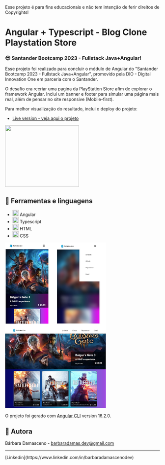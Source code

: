 Esse projeto é para fins educacionais e não tem intenção de ferir direitos de Copyrights!

# Angular + Typescript - Blog Clone Playstation Store

### :sunglasses: Santander Bootcamp 2023 - Fullstack Java+Angular!

Esse projeto foi realizado para concluir o módulo de Angular do "Santander Bootcamp 2023 - Fullstack Java+Angular", promovido pela DIO - Digital Innovation One em parceria com o Santander.

O desafio era recriar uma pagina da PlayStation Store afim de explorar o framework Angular. Inclui um banner e footer para simular uma página mais real, além de pensar no site responsive (Mobile-first).

Para melhor visualização do resultado, inclui o deploy do projeto:
- [Live version - veja aqui o projeto](https://barbaradamasdev.github.io/angular-site-clone-playstationstore/)

<img src="https://media.giphy.com/media/MZ9nZGQn1nqBG/giphy.gif" width="240" height="200" frameBorder="0" class="giphy-embed" allowFullScreen></img>

## 💾 Ferramentas e linguagens

- <img src="https://cdn.jsdelivr.net/gh/devicons/devicon/icons/angularjs/angularjs-original.svg" width="20" height="20" /> Angular
- <img src="https://cdn.jsdelivr.net/gh/devicons/devicon/icons/typescript/typescript-original.svg" width="20" height="20" /> Typescript
- <img src="https://cdn.jsdelivr.net/gh/devicons/devicon/icons/html5/html5-original.svg" width="20" height="20"  /> HTML
- <img src="https://cdn.jsdelivr.net/gh/devicons/devicon/icons/css3/css3-original.svg"  width="20" height="20" /> CSS

<img src="https://github.com/barbaradamasdev/angular-site-clone-playstationstore/blob/main/src/assets/preview.jpg?raw=true" width="65%" object-fit="cover"/>

O projeto foi gerado com [Angular CLI](https://github.com/angular/angular-cli) version 16.2.0.

## 🐼 Autora

Bárbara Damasceno - barbaradamas.dev@gmail.com
<hr>
[Linkedin](https://www.linkedin.com/in/barbaradamascenodev)
